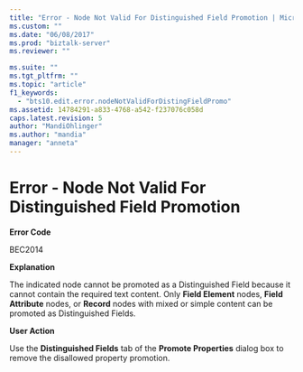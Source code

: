 ```yaml
---
title: "Error - Node Not Valid For Distinguished Field Promotion | Microsoft Docs"
ms.custom: ""
ms.date: "06/08/2017"
ms.prod: "biztalk-server"
ms.reviewer: ""

ms.suite: ""
ms.tgt_pltfrm: ""
ms.topic: "article"
f1_keywords: 
  - "bts10.edit.error.nodeNotValidForDistingFieldPromo"
ms.assetid: 14784291-a833-4768-a542-f237076c058d
caps.latest.revision: 5
author: "MandiOhlinger"
ms.author: "mandia"
manager: "anneta"
---
```

# Error - Node Not Valid For Distinguished Field Promotion
**Error Code**  
  
 BEC2014  
  
 **Explanation**  
  
 The indicated node cannot be promoted as a Distinguished Field because it cannot contain the required text content. Only **Field Element** nodes, **Field Attribute** nodes, or **Record** nodes with mixed or simple content can be promoted as Distinguished Fields.  
  
 **User Action**  
  
 Use the **Distinguished Fields** tab of the **Promote Properties** dialog box to remove the disallowed property promotion.